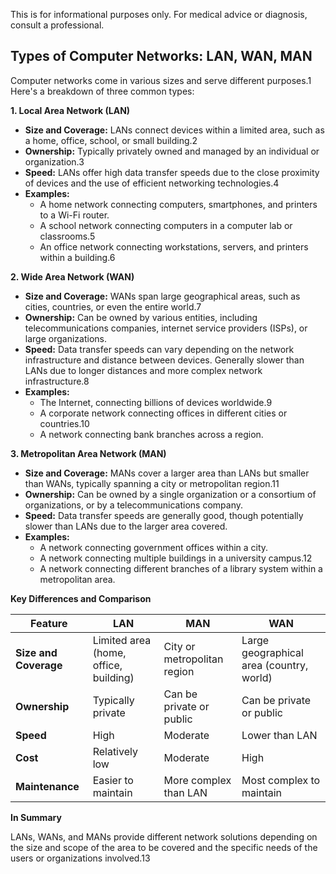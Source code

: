 
This is for informational purposes only. For medical advice or diagnosis, consult a professional.

## Types of Computer Networks: LAN, WAN, MAN

Computer networks come in various sizes and serve different purposes.1 Here's a breakdown of three common types:

**1. Local Area Network (LAN)**

- **Size and Coverage:** LANs connect devices within a limited area, such as a home, office, school, or small building.2
- **Ownership:** Typically privately owned and managed by an individual or organization.3
- **Speed:** LANs offer high data transfer speeds due to the close proximity of devices and the use of efficient networking technologies.4
- **Examples:**
    - A home network connecting computers, smartphones, and printers to a Wi-Fi router.
    - A school network connecting computers in a computer lab or classrooms.5
    - An office network connecting workstations, servers, and printers within a building.6

**2. Wide Area Network (WAN)**

- **Size and Coverage:** WANs span large geographical areas, such as cities, countries, or even the entire world.7
- **Ownership:** Can be owned by various entities, including telecommunications companies, internet service providers (ISPs), or large organizations.
- **Speed:** Data transfer speeds can vary depending on the network infrastructure and distance between devices. Generally slower than LANs due to longer distances and more complex network infrastructure.8
- **Examples:**
    - The Internet, connecting billions of devices worldwide.9
    - A corporate network connecting offices in different cities or countries.10
    - A network connecting bank branches across a region.

**3. Metropolitan Area Network (MAN)**

- **Size and Coverage:** MANs cover a larger area than LANs but smaller than WANs, typically spanning a city or metropolitan region.11
- **Ownership:** Can be owned by a single organization or a consortium of organizations, or by a telecommunications company.
- **Speed:** Data transfer speeds are generally good, though potentially slower than LANs due to the larger area covered.
- **Examples:**
    - A network connecting government offices within a city.
    - A network connecting multiple buildings in a university campus.12
    - A network connecting different branches of a library system within a metropolitan area.

**Key Differences and Comparison**

|Feature|LAN|MAN|WAN|
|---|---|---|---|
|**Size and Coverage**|Limited area (home, office, building)|City or metropolitan region|Large geographical area (country, world)|
|**Ownership**|Typically private|Can be private or public|Can be private or public|
|**Speed**|High|Moderate|Lower than LAN|
|**Cost**|Relatively low|Moderate|High|
|**Maintenance**|Easier to maintain|More complex than LAN|Most complex to maintain|

**In Summary**

LANs, WANs, and MANs provide different network solutions depending on the size and scope of the area to be covered and the specific needs of the users or organizations involved.13